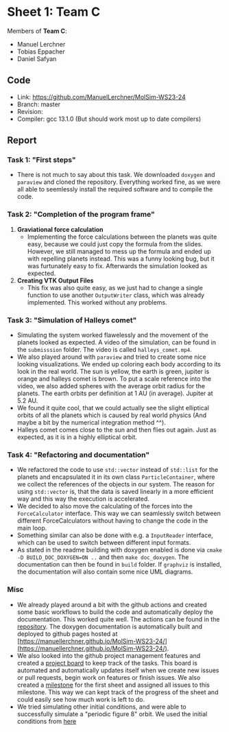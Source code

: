 # Sheet 1: Team C

Members of **Team C**:

* Manuel Lerchner
* Tobias Eppacher
* Daniel Safyan

## Code

* Link:     <https://github.com/ManuelLerchner/MolSim-WS23-24>
* Branch:   master
* Revision: <TODO>
* Compiler: gcc 13.1.0 (But should work most up to date compilers)

## Report

### Task 1: "First steps"

* There is not much to say about this task. We downloaded `doxygen` and `paraview` and cloned the repository. Everything worked fine, as we were all able to seemlessly install the required software and to compile the code.

### Task 2: "Completion of the program frame"

1. **Graviational force calculation**
   * Implementing the force calculations between the planets was quite easy, because we could just copy the formula from the slides. However, we still managed to mess up the formula and ended up with repelling planets instead. This was a funny looking bug, but it was furtunately easy to fix. Afterwards the simulation looked as expected.
2. **Creating VTK Output Files**
   * This fix was also quite easy, as we just had to change a single function to use another `OutputWriter` class, which was already implemented. This worked without any problems.

### Task 3: "Simulation of Halleys comet"

* Simulating the system worked flawelessly and the movement of the planets looked as expected. A video of the simulation, can be found in the `submisssion` folder. The video is called `halleys_comet.mp4`.
* We also played around with `paraview` and tried to create some nice looking visualizations. We ended up coloring each body according to its look in the real world. The sun is yellow, the earth is green, jupiter is orange and halleys comet is brown. To put a scale reference into the video, we also added spheres with the average orbit radius for the planets. The earth orbits per definition at 1 AU (in average). Jupiter at 5.2 AU.
* We found it quite cool, that we could actually see the slight elliptical orbits of all the planets which is caused by real world physics (And maybe a bit by the numerical integration method ^^).
* Halleys comet comes close to the sun and then flies out again. Just as expected, as it is in a highly elliptical orbit.

### Task 4: "Refactoring and documentation"

* We refactored the code to use `std::vector` instead of `std::list` for the planets and encapsulated it in its own class `ParticleContainer`, where we collect the references of the objects in our system. The reason for using `std::vector` is, that the data is saved linearly in a more efficient way and this way the execution is accelerated.
* We decided to also move the calculating of the forces into the `ForceCalculator` interface. This way we can seamlessly switch between different ForceCalculators without having to change the code in the main loop.
* Something similar can also be done with e.g. a `InputReader` interface, which can be used to switch between different input formats.
* As stated in the readme building with doxygen enabled is done via `cmake -D BUILD_DOC_DOXYGEN=ON ..` and then `make doc_doxygen`. The documentation can then be found in `build` folder. If `graphviz` is installed, the documentation will also contain some nice UML diagrams.

### Misc

* We already played around a bit with the github actions and created some basic workflows to build the code and automatically deploy the documentation. This worked quite well. The actions can be found in the [repository](https://github.com/ManuelLerchner/MolSim-WS23-24/tree/master/.github/workflows). The doxygen documentation is automatically built and deployed to github pages hosted at [https://manuellerchner.github.io/MolSim-WS23-24/](https://manuellerchner.github.io/MolSim-WS23-24/).
* We also looked into the github project management features and created a [project board](https://github.com/users/ManuelLerchner/projects/4) to keep track of the tasks. This board is automated and automatically updates itself when we create new issues or pull requests, begin work on features or finish issues. We also created a [milestone](https://github.com/ManuelLerchner/MolSim-WS23-24/milestone/1) for the first sheet and assigned all issues to this milestone. This way we can kept track of the progress of the sheet and could easily see how much work is left to do.
* We tried simulating other initial conditions, and were able to successfully simulate a "periodic figure 8" orbit. We used the initial conditions from [here](http://three-body.ipb.ac.rs/sV_sol.php?id=0)
